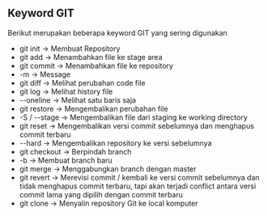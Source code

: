 ## Keyword GIT

Berikut merupakan beberapa keyword GIT yang sering digunakan
- git init -> Membuat Repository
- git add -> Menambahkan file ke stage area
- git commit -> Menambahkan file ke repository
- -m -> Message
- git diff -> Melihat perubahan code file
- git log -> Melihat history file
- --oneline -> Melihat satu baris saja
- git restore -> Mengembalikan perubahan file
- -S / --stage -> Mengembalikan file dari staging ke working directory
- git reset -> Mengembalikan versi commit sebelumnya dan menghapus commit terbaru
- --hard -> Mengembalikan repository ke versi sebelumnya
- git checkout -> Berpindah branch
- -b -> Membuat branch baru
- git merge -> Menggabungkan branch dengan master
- git revert -> Merevisi commit / kembali ke versi commit sebelumnya dan tidak menghapus commit terbaru,
tapi akan terjadi conflict antara versi commit lama yang dipilih dengan commit terbaru
- git clone -> Menyalin repository Git ke local komputer